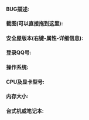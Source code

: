#### BUG描述:

#### 截图(可以直接拖到这里):

#### 安全屋版本(右键-属性-详细信息):

#### 登录QQ号:

#### 操作系统:

#### CPU及显卡型号:

#### 内存大小:

#### 台式机或笔记本:
